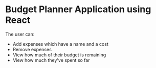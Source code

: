 # Budget Planner Application using React

The user can:

- Add expenses which have a name and a cost
- Remove expenses
- View how much of their budget is remaining
- View how much they've spent so far